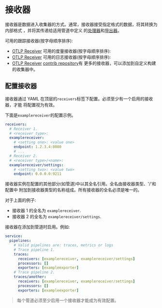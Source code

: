 # 接收器

接收器是数据进入收集器的方式。通常，接收器接受指定格式的数据，将其转换为内部格式
，并将其传递给适用管道中定义
的[处理器](./processor.md)和[导出器](./exporters.md)。

可用的跟踪接收器(按字母顺序排序):

- [OTLP Receiver](otlpreceiver/README.md) 可用的度量接收器(按字母顺序排序):
- [OTLP Receiver](otlpreceiver/README.md) 可用的日志接收器(按字母顺序排序):
- [OTLP Receiver](otlpreceiver/README.md)
  [contrib repository](https://github.com/open-telemetry/opentelemetry-collector-contrib)有
  更多的接收器，可以添加到自定义构建的收集器中。

## 配置接收器

接收器通过 YAML 在顶层的`receivers`标签下配置。必须至少有一个启用的接收器，才能
将配置视为有效。

下面是`examplereceiver`的配置示例。

```yaml
receivers:
  # Receiver 1.
  # <receiver type>:
  examplereceiver:
    # <setting one>: <value one>
    endpoint: 1.2.3.4:8080
    # ...
  # Receiver 2.
  # <receiver type>/<name>:
  examplereceiver/settings:
    # <setting two>: <value two>
    endpoint: 0.0.0.0:9211
```

接收器实例在配置的其他部分(如管道)中以其全名引用。全名由接收器类型、'/'和配置中
附加到接收器类型的名称组成。所有接收器的全名必须是唯一的。

对于上面的例子:

- 接收器 1 的全名为 `examplereceiver`.
- 接收器 2 的全名为 `examplereceiver/settings`.

接收器在添加到管道时启用。例如:

```yaml
service:
  pipelines:
    # Valid pipelines are: traces, metrics or logs
    # Trace pipeline 1.
    traces:
      receivers: [examplereceiver, examplereceiver/settings]
      processors: []
      exporters: [exampleexporter]
    # Trace pipeline 2.
    traces/another:
      receivers: [examplereceiver, examplereceiver/settings]
      processors: []
      exporters: [exampleexporter]
```

> 每个管道必须至少启用一个接收器才能成为有效配置。
